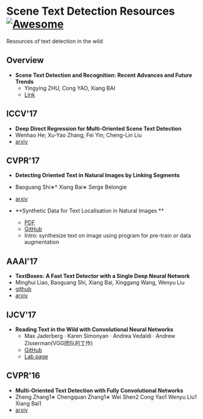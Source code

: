 # Scene Text Detection Resources [![Awesome](https://cdn.rawgit.com/sindresorhus/awesome/d7305f38d29fed78fa85652e3a63e154dd8e8829/media/badge.svg)](https://github.com/sindresorhus/awesome)
Resources of text detection in the wild

## Overview

- **Scene Text Detection and Recognition: Recent Advances and Future Trends**
  - Yingying ZHU, Cong YAO, Xiang BAI
  - [Link](http://mclab.eic.hust.edu.cn/UpLoadFiles/Papers/FCS_TextSurvey_2015.pdf)


## ICCV'17

-  **Deep Direct Regression for Multi-Oriented Scene Text Detection**
  - Wenhao He; Xu-Yao Zhang; Fei Yin; Cheng-Lin Liu
  - [arxiv](https://arxiv.org/pdf/1703.08289)


## CVPR'17

-  **Detecting Oriented Text in Natural Images by Linking Segments**
  - Baoguang Shi∗† Xiang Bai∗ Serge Belongie
  - [arxiv](https://arxiv.org/abs/1703.06520)

- **Synthetic Data for Text Localisation in Natural Images
**
  - [PDF](http://www.robots.ox.ac.uk/~ankush/textloc.pdf)
  - [GitHub](https://github.com/ankush-me/SynthText)
  - Intro: synthesize text on image using program for pre-train or data augmentation



## AAAI'17

-  **TextBoxes: A Fast Text Detector with a Single Deep Neural Network**
  - Minghui Liao, Baoguang Shi, Xiang Bai, Xinggang Wang, Wenyu Liu
  - [github](https://github.com/MhLiao/TextBoxes)
  - [arxiv](https://arxiv.org/abs/1611.06779)





## IJCV'17

- **Reading Text in the Wild with Convolutional Neural Networks**
  - Max Jaderberg · Karen Simonyan · Andrea Vedaldi · Andrew Zisserman(VGG团队的工作)
  - [GitHub](https://github.com/mathDR/reading-text-in-the-wild)
  - [Lab page](http://www.robots.ox.ac.uk/~vgg/research/text/)


## CVPR'16

-  **Multi-Oriented Text Detection with Fully Convolutional Networks**
  - Zheng Zhang1∗ Chengquan Zhang1∗ Wei Shen2 Cong Yao1 Wenyu Liu1 Xiang Bai1
  - [arxiv](https://arxiv.org/abs/1604.04018)
